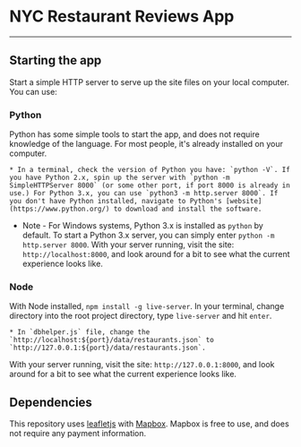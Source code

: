 # NYC Restaurant Reviews App
---

## Starting the app

Start a simple HTTP server to serve up the site files on your local computer. You can use:

### Python
Python has some simple tools to start the app, and does not require knowledge of the language. For most people, it's already installed on your computer.

    * In a terminal, check the version of Python you have: `python -V`. If you have Python 2.x, spin up the server with `python -m SimpleHTTPServer 8000` (or some other port, if port 8000 is already in use.) For Python 3.x, you can use `python3 -m http.server 8000`. If you don't have Python installed, navigate to Python's [website](https://www.python.org/) to download and install the software.
   * Note -  For Windows systems, Python 3.x is installed as `python` by default. To start a Python 3.x server, you can simply enter `python -m http.server 8000`.
 With your server running, visit the site: `http://localhost:8000`, and look around for a bit to see what the current experience looks like.

### Node
With Node installed, `npm install -g live-server`. In your terminal, change directory into the root project directory, type `live-server` and hit `enter`.

    * In `dbhelper.js` file, change the `http://localhost:${port}/data/restaurants.json` to `http://127.0.0.1:${port}/data/restaurants.json`.

 With your server running, visit the site: `http://127.0.0.1:8000`, and look around for a bit to see what the current experience looks like.


## Dependencies

This repository uses [leafletjs](https://leafletjs.com/) with [Mapbox](https://www.mapbox.com/). Mapbox is free to use, and does not require any payment information.
